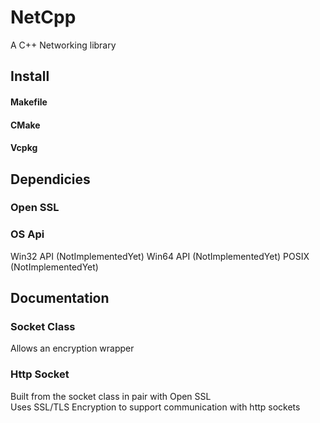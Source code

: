 # NetCpp
A C++ Networking library

## Install
#### Makefile
#### CMake
#### Vcpkg

## Dependicies
### Open SSL

### OS Api
Win32 API (NotImplementedYet)
Win64 API (NotImplementedYet)
POSIX     (NotImplementedYet)

## Documentation
### Socket Class
Allows an encryption wrapper <br>

### Http Socket
Built from the socket class in pair with Open SSL <br>
Uses SSL/TLS Encryption to support communication with http sockets <br>
